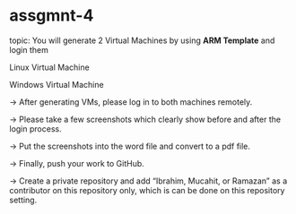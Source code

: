 # assgmnt-4

topic: You will generate 2 Virtual Machines by using **ARM Template** and login them

	
Linux Virtual Machine
	
Windows Virtual Machine


-> After generating VMs, please log in to both machines remotely.

-> Please take a few screenshots which clearly show before and after the login process.

-> Put the screenshots into the word file and convert to a pdf file.

-> Finally, push your work to GitHub.

-> Create a private repository and add “Ibrahim, Mucahit, or Ramazan” as a contributor on this repository only, which is can be done on this repository setting.


